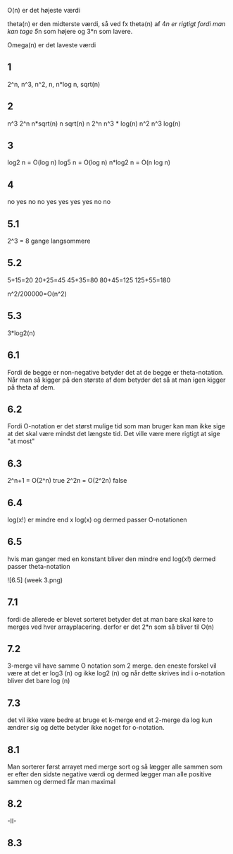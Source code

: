 O(n) er det højeste værdi

theta(n) er den midterste værdi, så ved fx theta(n) af 4*n er rigtigt fordi man kan tage 5*n som højere og 3*n som lavere.

Omega(n) er det laveste værdi

## 1
2^n, n^3, n^2, n, n*log n, sqrt(n)
## 2
n^3
2^n
n*sqrt(n)
n
sqrt(n)
n
2^n
n^3 * log(n)
n^2
n^3 log(n)

## 3
log2 n = O(log n)
log5 n = O(log n)
n*log2 n = O(n log n)


## 4
no
yes
no
no
yes
yes
yes
yes
no
no



## 5.1
2^3 = 8 gange langsommere

## 5.2
5+15=20
20+25=45
45+35=80
80+45=125
125+55=180

n^2/200000=O(n^2)

## 5.3
3*log2(n)

## 6.1
Fordi de begge er non-negative betyder det at de begge er theta-notation. Når man så kigger på den største af dem betyder det så at man igen kigger på theta af dem.

## 6.2
Fordi O-notation er det størst mulige tid som man bruger kan man ikke sige at det skal være mindst det længste tid. Det ville være mere rigtigt at sige "at most"

## 6.3
2^n+1 = O(2^n) true
2^2n = O(2^2n) false

## 6.4
log(x!) er mindre end x log(x) og dermed passer O-notationen

## 6.5
hvis man ganger med en konstant bliver den mindre end log(x!) dermed passer theta-notation

![6.5] (week 3.png)

## 7.1 
fordi de allerede er blevet sorteret betyder det at man bare skal køre to merges ved hver arrayplacering. derfor er det 2*n som så bliver til O(n)

## 7.2
3-merge vil have samme O notation som 2 merge. den eneste forskel vil være at det er log3 (n) og ikke log2 (n) og når dette skrives ind i o-notation bliver det bare log (n)

## 7.3
det vil ikke være bedre at bruge et k-merge end et 2-merge da log kun ændrer sig og dette betyder ikke noget for o-notation.

## 8.1
Man sorterer først arrayet med merge sort og så lægger alle sammen som er efter den sidste negative værdi og dermed lægger man alle positive sammen og dermed får man maximal

## 8.2
-II-

## 8.3















